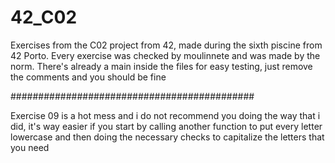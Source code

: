 # 42_C02
Exercises from the C02 project from 42, made during the sixth piscine from 42 Porto.
Every exercise was checked by moulinnete and was made by the norm.
There's already a main inside the files for easy testing, just remove the comments and you should be fine 

############################################

Exercise 09 is a hot mess and i do not recommend you doing  the way that i did, it's way easier if you 
start by calling another function to put every letter lowercase and then doing the necessary checks
to capitalize the letters that you need 
